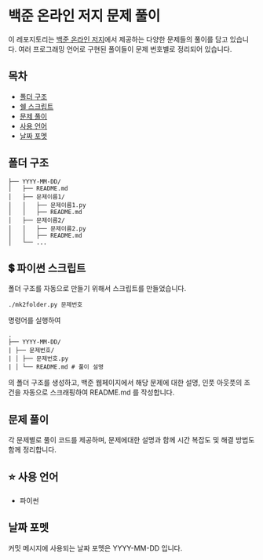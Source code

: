 # 백준 온라인 저지 문제 풀이

이 레포지토리는 [백준 온라인 저지](https://www.acmicpc.net/)에서 제공하는 다양한 문제들의 풀이를 담고 있습니다. 여러 프로그래밍 언어로 구현된 풀이들이 문제 번호별로 정리되어 있습니다.

## 목차

- [폴더 구조](#폴더-구조)
- [쉘 스크립트](#-쉘-스크립트)
- [문제 풀이](#문제-풀이)
- [사용 언어](#-사용-언어)
- [날짜 포멧](#날짜-포멧)

## 폴더 구조

```
├── YYYY-MM-DD/
│   ├── README.md
│   ├── 문제이름1/
│   │   ├── 문제이름1.py
│   │   ├── README.md
│   ├── 문제이름2/
│   │   ├── 문제이름2.py
│   │   ├── README.md
│   └── ...
```

## 💲 파이썬 스크립트

폴더 구조를 자동으로 만들기 위해서 스크립트를 만들었습니다.

```
./mk2folder.py 문제번호
```

명령어를 실행하여

```
.
├── YYYY-MM-DD/
| ├── 문제번호/
| │ ├── 문제번호.py
| │ └── README.md # 풀이 설명
```

의 폴더 구조를 생성하고, 백준 웹페이지에서 해당 문제에 대한 설명, 인풋 아웃풋의 조건을 자동으로 스크래핑하여 README.md 를 작성합니다.

## 문제 풀이

각 문제별로 풀이 코드를 제공하며, 문제에대한 설명과 함께 시간 복잡도 및 해결 방법도 함께 정리합니다.

## ⭐ 사용 언어

- 파이썬

## 날짜 포멧

커밋 메시지에 사용되는 날짜 포멧은 YYYY-MM-DD 입니다.

